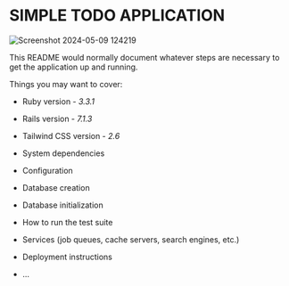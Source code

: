 # SIMPLE TODO APPLICATION

![Screenshot 2024-05-09 124219](https://github.com/gyanendra432/todolist/assets/167087783/e872c15a-c9c2-471d-a37a-b1a3b4a9163c)

This README would normally document whatever steps are necessary to get the
application up and running.

Things you may want to cover:

* Ruby version - _3.3.1_

* Rails version - _7.1.3_

* Tailwind CSS version - _2.6_

* System dependencies

* Configuration

* Database creation

* Database initialization

* How to run the test suite

* Services (job queues, cache servers, search engines, etc.)

* Deployment instructions

* ...
